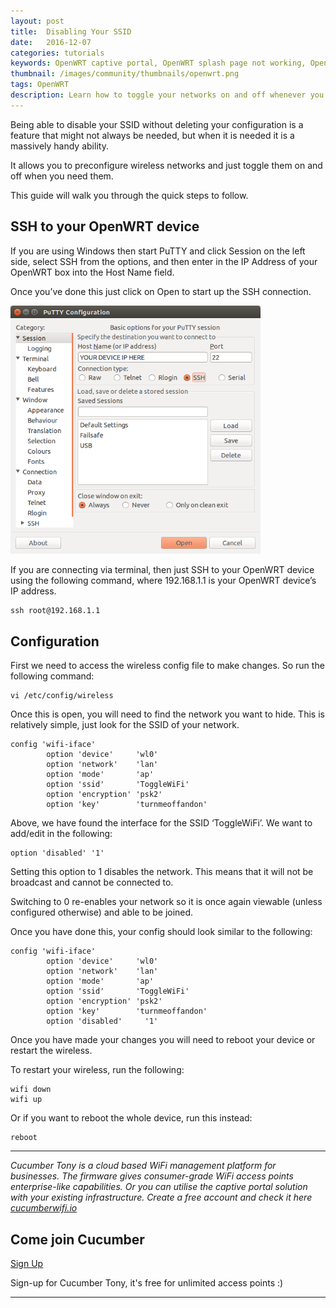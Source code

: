 ```yaml
---
layout: post
title:  Disabling Your SSID
date:   2016-12-07
categories: tutorials
keywords: OpenWRT captive portal, OpenWRT splash page not working, OpenWRT splash page template, OpenWRT splash page free, OpenWRT splash page html, OpenWRT splash page hosting, OpenMesh captive portal, OpenMesh splash page not working, OpenMesh splash page template, OpenMesh splash page free, OpenMesh splash page html, OpenMesh splash page hosting, DD-WRT, OpenWRT Routing
thumbnail: /images/community/thumbnails/openwrt.png
tags: OpenWRT
description: Learn how to toggle your networks on and off whenever you need them.
---
```


Being able to disable your SSID without deleting your configuration is a feature that might not always be needed, but when it is needed it is a massively handy ability.

It allows you to preconfigure wireless networks and just toggle them on and off when you need them.

This guide will walk you through the quick steps to follow.

## SSH to your OpenWRT device

If you are using Windows then start PuTTY and click Session on the left side, select SSH from the options, and then enter in the IP Address of your OpenWRT box into the Host Name field.

Once you’ve done this just click on Open to start up the SSH connection.

<div class="mdl-typography--text-center">
  <img src="/images/community/tutorials/openwrt/puttyconfig.png" width="400px">
</div>

If you are connecting via terminal, then just SSH to your OpenWRT device using the following command, where 192.168.1.1 is your OpenWRT device’s IP address.

    ssh root@192.168.1.1

## Configuration

First we need to access the wireless config file to make changes. So run the following command:

    vi /etc/config/wireless

Once this is open, you will need to find the network you want to hide. This is relatively simple, just look for the SSID of your network.

    config 'wifi-iface'
            option 'device'     'wl0'
            option 'network'    'lan'
            option 'mode'       'ap'
            option 'ssid'       'ToggleWiFi'
            option 'encryption' 'psk2'
            option 'key'        'turnmeoffandon'

Above, we have found the interface for the SSID ‘ToggleWiFi’. We want to add/edit in the following:

    option 'disabled' '1'

Setting this option to 1 disables the network. This means that it will not be broadcast and cannot be connected to.

Switching to 0 re-enables your network so it is once again viewable (unless configured otherwise) and able to be joined.

Once you have done this, your config should look similar to the following:

    config 'wifi-iface'
            option 'device'     'wl0'
            option 'network'    'lan'
            option 'mode'       'ap'
            option 'ssid'       'ToggleWiFi'
            option 'encryption' 'psk2'
            option 'key'        'turnmeoffandon'
            option 'disabled'     '1'

Once you have made your changes you will need to reboot your device or restart the wireless.

To restart your wireless, run the following:

    wifi down
    wifi up

Or if you want to reboot the whole device, run this instead:

    reboot

<hr>

*Cucumber Tony is a cloud based WiFi management platform for businesses. The firmware gives consumer-grade WiFi access points enterprise-like capabilities. Or you can utilise the captive portal solution with your existing infrastructure. Create a free account and check it here <a href="https://cucumberwifi.io">cucumberwifi.io</a>*


<div class="mdl-typography--text-center">

<h2>Come join Cucumber</h2>

<a href="https://my.ctapp.io/#/create" class="button success dst">Sign Up</a><br>

<p>Sign-up for Cucumber Tony, it's free for unlimited access points :)</p>

<hr>

</div>
